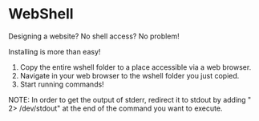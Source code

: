 WebShell
========

Designing a website?  No shell access?  No problem!

Installing is more than easy!

1. Copy the entire wshell folder to a place accessible via a web browser.
2. Navigate in your web browser to the wshell folder you just copied.
3. Start running commands!
	
NOTE: In order to get the output of stderr, redirect it to stdout by adding " 2> /dev/stdout" at the end of the command you want to execute.
